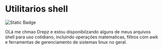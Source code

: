 <h1> Utilitarios shell </h1><img alt="Static Badge" src="https://img.shields.io/badge/Linux--White?style=for-the-badge&logo=Linux&logoColor=%23ffff">

OLá me chmao Drepz e estou disponibilzando alguns de meus arquivos shell para uso cotidiano, incluindo operações matematicas, filtros com awk e ferramentas de gerenciamento de sistemas linux no geral.
